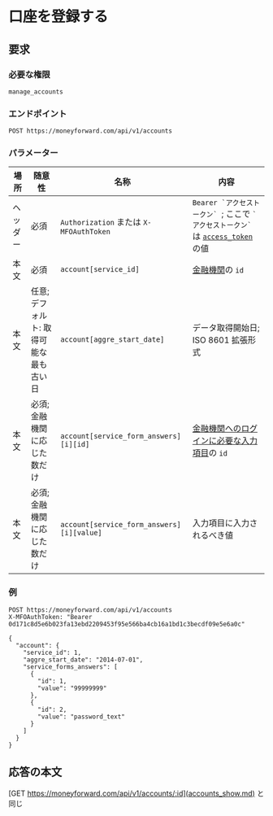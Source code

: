 # 口座を登録する

## 要求 

### 必要な権限

`manage_accounts`

### エンドポイント

```
POST https://moneyforward.com/api/v1/accounts
```

### パラメーター

| 場所 | 随意性 | 名称 | 内容 |
| ---- | ---- | ---- | --- |
| ヘッダー | 必須 | `Authorization` または `X-MFOAuthToken` | ```Bearer `アクセストークン` ```; ここで ``` `アクセストークン` ``` は [`access_token`](token.md) の値 |
| 本文 | 必須 | `account[service_id]` | [金融機関](services_index.md)の `id` |
| 本文 | 任意; デフォルト: 取得可能な最も古い日 | `account[aggre_start_date]` | データ取得開始日; ISO 8601 拡張形式 |
| 本文 | 必須; 金融機関に応じた数だけ | `account[service_form_answers][i][id]` | [金融機関へのログインに必要な入力項目](services_show.md)の `id` |
| 本文 | 必須; 金融機関に応じた数だけ | `account[service_form_answers][i][value]` | 入力項目に入力されるべき値 |

### 例

```
POST https://moneyforward.com/api/v1/accounts
X-MFOAuthToken: "Bearer 0d171c8d5e6b023fa13ebd2209453f95e566ba4cb16a1bd1c3becdf09e5e6a0c"

{
  "account": {
    "service_id": 1,
    "aggre_start_date": "2014-07-01",
    "service_forms_answers": [
      {
        "id": 1,
        "value": "99999999"
      },
      {
        "id": 2,
        "value": "password_text"
      }
    ]
  }
}
```

## 応答の本文

[GET https://moneyforward.com/api/v1/accounts/:id](accounts_show.md) と同じ
